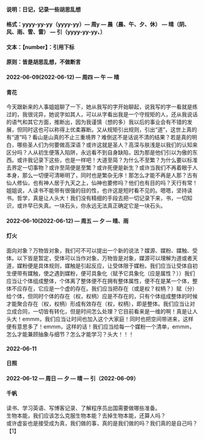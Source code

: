 #### 说明：日记，记录一些胡思乱想
#### 格式：yyyy-yy-yy（yyyy-yy）— 周y — 晨（晨、午、夕、休） — 晴（阴、风、雨、雪、雷） — 引（yyyy-yy-yy、）
#### 文本：【number】：引用下标
#### 原则：皆是胡思乱想，不做断言
#### 2022-06-09(2022-06-12) — 周四 — 午 — 晴
#### 青花
今天跟新来的人事姐姐聊了一下，她从我写的字开始聊起，说我写的字一看就是练过的，我很诧异，她说字如其人，可以从字看出我是一个守规矩的人，还从我说话的语气和其它方面，推断出，因为我谨慎（想的多）我以后的事业会有不错的发展，但同时这也可以称得上优柔寡断。又从规矩引出规则，引出“道”，这世上真的有“道”吗？看山是山真的不止三重境界？难倒这不是话说不清的结果？若是真的明白，哪些圣人们为何要做高深语？或许这就是圣人？高深与肤浅是以我们的认知来区分吗？人从初生便落入陷阱，永远看不到自身缺陷，因为那是他们引以为傲的东西。或许我记录下这些，也是一样吧！大道至简？为什么不至繁？为什么要以标准去界定一切事物？或许至简便是至繁？或许死便是新生？或许当我们不再着眼于人本身，那么一切便可清晰明了，同时也是繁杂无序！那怎么才能不再是人那？古有仙人修仙，也有神人居于九天之上，仙神也要修吗？他们也有目的吗？天行有常！姐姐说，人读书不能带有很强的目的性，也许这是短时看不见的。嗯嗯，坚持读书。哲学，真是让人头大！我们没有精细的手段去把一切记录下来，书，一切知识，或许早已失真。一块石头，你永远无法真正确定它是一块石头。<br>
#### 2022-06-10(2022-06-12) — 周五 — 夕 — 晴、雨
#### 灯火
面向对象？万物皆对象，我们可不可以提出一个新的说法？媒源、媒粉、媒触、受体。以下皆是暂定，受体可以当作对象，万物皆是对象，媒源可以理解为道或者天道，媒粉便是具体规则，媒触是引起反应，让受体限于媒粉。我们应当让受体自初生便带有媒触，使之遇到媒粉，便可具象化（赋予它具象化（应是属性？））我们应当让个体组成整体，个体离了整体便不在拥有整体属性，便不在是某一个体，整体不应存在，它应是一个虚的存在。我们应当把存在（或是权？权柄？）赋（分）给个体，但同时个体的存在（权，权柄）应是不存在的，只有个体组成整体的时候才能聚合存在（权，权柄）形成有效存在（权，权柄），即是整体。我们应当让对立成合同，一切皆有转化，但是时间怎么处理？它目前看来是一维的啊！真是让人头大！emmm，我们应当让时间也加入这个大家庭！同时也把空间带进来，这样便有意思多了！emmm，这样的话！我们应当给每一个媒粉一个清单，emmm，怎么才能兼顾抽象与细节？怎么才能学习？头大！！！
#### 2022-06-11
#### 日照
#### 2022-06-12 — 周日 — 夕 — 晴 — 引（2022-06-09）
#### 千帆
读书、学习英语、写博客记录、了解程序员出国需要做哪些准备。<br>
生物本能，我们应该怎么克服生物本能？去掉生物本能，还算人吗？<br>
或许虚妄也是接受成为真，我们做的事，真的是我们做的吗？我们真的是自己吗？【1】<br>
